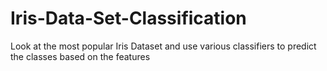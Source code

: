 # Iris-Data-Set-Classification
Look at the most popular Iris Dataset and use various classifiers to predict the classes based on the features
